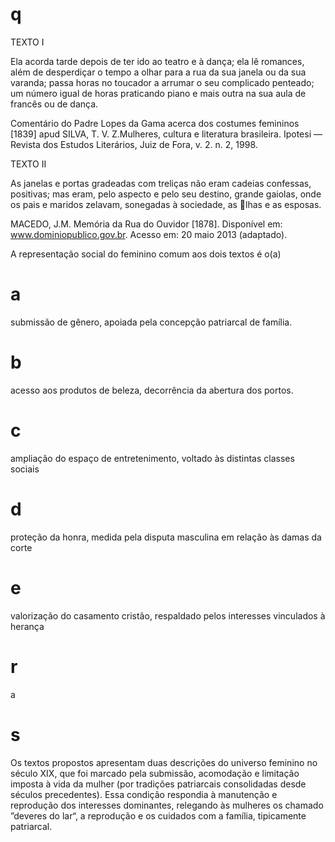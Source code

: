 # q
TEXTO I

Ela acorda tarde depois de ter ido ao teatro e à dança; ela lê romances, além de desperdiçar o tempo a olhar para a rua da sua janela ou da sua varanda; passa horas no toucador a arrumar o seu complicado penteado; um número igual de horas praticando piano e mais outra na sua aula de francês ou de dança.

Comentário do Padre Lopes da Gama acerca dos costumes femininos \[1839] apud SILVA, T. V. Z.Mulheres, cultura e literatura brasileira. Ipotesi — Revista dos Estudos Literários, Juiz de Fora, v. 2. n. 2, 1998.

TEXTO II

As janelas e portas gradeadas com treliças não eram cadeias confessas, positivas; mas eram, pelo aspecto e pelo seu destino, grande gaiolas, onde os pais e maridos zelavam, sonegadas à sociedade, as lhas e as esposas.

MACEDO, J.M. Memória da Rua do Ouvidor \[1878]. Disponível em: www.dominiopublico.gov.br. Acesso em: 20 maio 2013 (adaptado).

A representação social do feminino comum aos dois textos é o(a)

# a
submissão de gênero, apoiada pela concepção patriarcal de família.

# b
acesso aos produtos de beleza, decorrência da abertura dos portos.

# c
ampliação do espaço de entretenimento, voltado às distintas classes sociais

# d
proteção da honra, medida pela disputa masculina em relação às damas da corte

# e
valorização do casamento cristão, respaldado pelos interesses vinculados à herança

# r
a

# s
Os textos propostos apresentam duas descrições do universo feminino no século XIX, que foi marcado pela submissão, acomodação e limitação imposta à vida da mulher (por tradições patriarcais consolidadas desde séculos precedentes). Essa condição respondia à manutenção e reprodução dos interesses dominantes, relegando às mulheres os chamado ”deveres do lar“, a reprodução e os cuidados com a família, tipicamente patriarcal.
